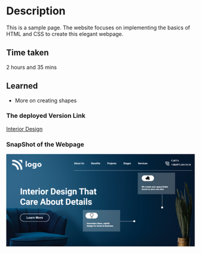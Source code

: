 # Description
This is a sample page. The website focuses on implementing the basics of HTML and CSS to create this elegant webpage.

## Time taken

2 hours and 35 mins

## Learned 
- More on creating shapes

### The deployed Version Link

[Interior Design]()

### SnapShot of the Webpage

![Design](./10.png)